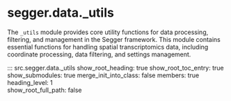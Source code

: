 # segger.data._utils

The `_utils` module provides core utility functions for data processing, filtering, and management in the Segger framework. This module contains essential functions for handling spatial transcriptomics data, including coordinate processing, data filtering, and settings management.


::: src.segger.data._utils
      show_root_heading: true
      show_root_toc_entry: true
      show_submodules: true
      merge_init_into_class: false
      members: true                 
      heading_level: 1            
      show_root_full_path: false